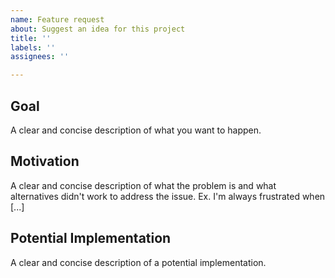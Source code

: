 ```yaml
---
name: Feature request
about: Suggest an idea for this project
title: ''
labels: ''
assignees: ''

---
```


## Goal
A clear and concise description of what you want to happen.

## Motivation
A clear and concise description of what the problem is and what alternatives didn't work to address the issue. Ex. I'm always frustrated when [...]

## Potential Implementation
A clear and concise description of a potential implementation.
